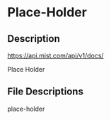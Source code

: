 # Place-Holder #

## Description ##

<https://api.mist.com/api/v1/docs/>

Place Holder

## File Descriptions ##

place-holder
